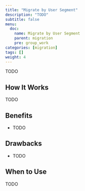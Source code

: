 ```yaml
---
title: "Migrate by User Segment"
description: "TODO"
subtitle: false
menu:
  doc:
    name: Migrate by User Segment
    parent: migration
    pre: group_work
categories: [migration]
tags: []
weight: 4
---
```


TODO

## How It Works

TODO

## Benefits

- TODO

## Drawbacks

- TODO

## When to Use

TODO
